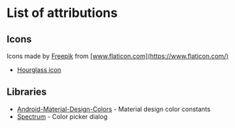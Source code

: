 # List of attributions

## Icons

Icons made by [Freepik](https://www.flaticon.com/authors/freepik) from [www.flaticon.com](https://www.flaticon.com/)
 - [Hourglass icon](https://www.flaticon.com/free-icon/hourglass_1077912)

## Libraries
 - [Android-Material-Design-Colors](https://github.com/wada811/Android-Material-Design-Colors) - Material design color constants
 - [Spectrum](https://github.com/the-blue-alliance/spectrum) - Color picker dialog
